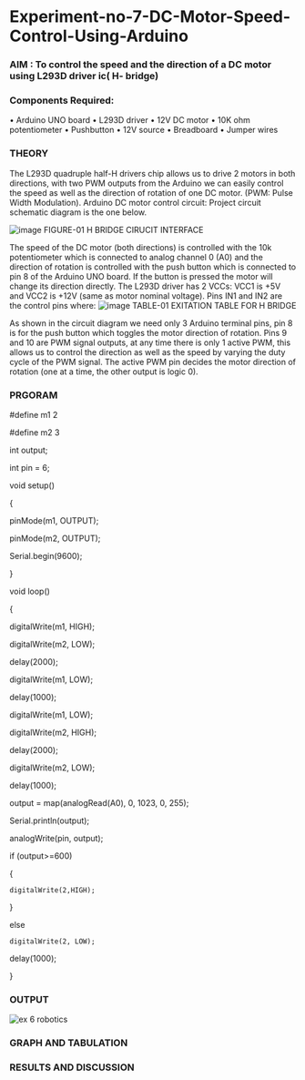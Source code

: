 # Experiment-no-7-DC-Motor-Speed-Control-Using-Arduino
### AIM : To control the speed and the direction of a DC motor using L293D driver ic( H- bridge)

### Components Required:
•	Arduino UNO board
•	L293D driver
•	12V DC motor
•	10K ohm potentiometer
•	Pushbutton
•	12V source
•	Breadboard
•	Jumper wires
### THEORY 
The L293D quadruple half-H drivers chip allows us to drive 2 motors in both directions, with two PWM outputs from the Arduino we can easily control the speed as well as the direction of rotation of one DC motor. (PWM: Pulse Width Modulation).
Arduino DC motor control circuit:
Project circuit schematic diagram is the one below.

![image](https://user-images.githubusercontent.com/36288975/167763051-b230c183-afc5-46f2-ba95-0f95e10dd6c9.png)
FIGURE-01 H BRIDGE CIRUCIT INTERFACE 
 
The speed of the DC motor (both directions) is controlled with the 10k potentiometer which is connected to analog channel 0 (A0) and the direction of rotation is controlled with the push button which is connected to pin 8 of the Arduino UNO board. If the button is pressed the motor will change its direction directly.
The L293D driver has 2 VCCs: VCC1 is +5V and VCC2 is +12V (same as motor nominal voltage). Pins IN1 and IN2 are the control pins where:
![image](https://user-images.githubusercontent.com/36288975/167763120-1421c2c5-8381-49eb-b376-03f6e1113b7a.png)
TABLE-01 EXITATION TABLE FOR H BRIDGE 

As shown in the circuit diagram we need only 3 Arduino terminal pins, pin 8 is for the push button which toggles the motor direction of rotation. Pins 9 and 10 are PWM signal outputs, at any time there is only 1 active PWM, this allows us to control the direction as well as the speed by varying the duty cycle of the PWM signal. The active PWM pin decides the motor direction of rotation (one at a time, the other output is logic 0).

### PRGORAM 
#define m1 2



#define m2 3



int output;



int pin = 6;



void setup()



{



  pinMode(m1, OUTPUT);
  
  
  
  pinMode(m2, OUTPUT);
  
  
  
  Serial.begin(9600);
  
  
  
}

void loop()



{



  digitalWrite(m1, HIGH);
  
  
  
  digitalWrite(m2, LOW);
  
  
  
  delay(2000);
  
  
  
  digitalWrite(m1, LOW);
  
  
  
  delay(1000);
  
  

  digitalWrite(m1, LOW);
  
  
  
  digitalWrite(m2, HIGH);
  
  
  
  
  delay(2000);
  
  
  
  digitalWrite(m2, LOW);
  
  
  
  delay(1000);
  
  
  
 
  output = map(analogRead(A0), 0, 1023, 0, 255);
  
  
  
  Serial.println(output);
  
  
  
  
  analogWrite(pin, output);
  
  
  
  
  if (output>=600)
  
  
  
  
  {
  
  
  
  
    digitalWrite(2,HIGH);
    
    
    
  }
  
  
  
  else
  
  
  
    digitalWrite(2, LOW);
    
    
    
  delay(1000);
  
  
}

### OUTPUT




![ex 6 robotics](https://github.com/Madhumithamahendran/Experiment-no-7-DC-Motor-Speed-Control-Using-Arduino/assets/119394403/7850c507-56bb-481d-9d83-da75e3917f2c)


### GRAPH AND TABULATION 




### RESULTS AND DISCUSSION 

